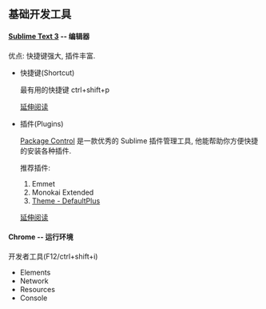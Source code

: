 ## 基础开发工具


#### [Sublime Text 3](http://www.sublimetext.com/3) -- 编辑器

优点: 快捷键强大, 插件丰富.

+ 快捷键(Shortcut)

	最有用的快捷键 ctrl+shift+p

	[延伸阅读](http://www.tuicool.com/articles/AJR7Rn3)

+ 插件(Plugins)

	[Package Control](https://packagecontrol.io/installation) 是一款优秀的 Sublime 插件管理工具, 他能帮助你方便快捷的安装各种插件.

	推荐插件: 

	1. Emmet
	2. Monokai Extended
	3. [Theme - DefaultPlus](https://github.com/mediachicken/sublimetext-defaultplus-theme)
	
	[延伸阅读](http://www.iteye.com/news/27580)

#### Chrome -- 运行环境

开发者工具(F12/ctrl+shift+i)

+ Elements
+ Network
+ Resources
+ Console
